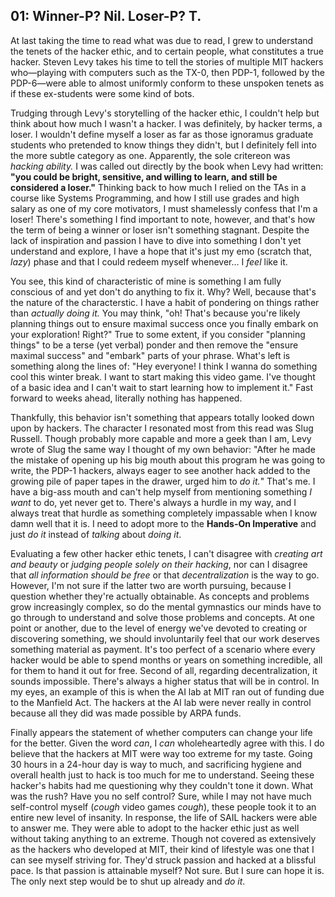 ## 01: Winner-P? Nil. Loser-P? T.

At last taking the time to read what was due to read, I grew to understand the tenets of the hacker ethic, and to certain people, what constitutes a true hacker. Steven Levy takes his time to tell the stories of multiple MIT hackers who―playing with computers such as the TX-0, then PDP-1, followed by the PDP-6―were able to almost uniformly conform to these unspoken tenets as if these ex-students were some kind of bots.

Trudging through Levy's storytelling of the hacker ethic, I couldn't help but think about how much I wasn't a hacker. I was definitely, by hacker terms, a loser. I wouldn't define myself a loser as far as those ignoramus graduate students who pretended to know things they didn't, but I definitely fell into the more subtle category as one. Apparently, the sole critereon was _hacking ability._ I was called out directly by the book when Levy had written: **"you could be bright, sensitive, and willing to learn, and still be considered a loser."** Thinking back to how much I relied on the TAs in a course like Systems Programming, and how I still use grades and high salary as one of my core motivators, I must shamelessly confess that I'm a loser! There's something I find important to note, however, and that's how the term of being a winner or loser isn't something stagnant. Despite the lack of inspiration and passion I have to dive into something I don't yet understand and explore, I have a hope that it's just my emo (scratch that, _lazy_) phase and that I could redeem myself whenever... I _feel_ like it.

You see, this kind of characteristic of mine is something I am fully conscious of and yet don't do anything to fix it. Why? Well, because that's the nature of the characterstic. I have a habit of pondering on things rather than _actually doing it._ You may think, "oh! That's because you're likely planning things out to ensure maximal success once you finally embark on your exploration! Right?" True to some extent, if you consider "planning things" to be a terse (yet verbal) ponder and then remove the "ensure maximal success" and "embark" parts of your phrase. What's left is something along the lines of: "Hey everyone! I think I wanna do something cool this winter break. I want to start making this video game. I've thought of a basic idea and I can't wait to start learning how to implement it." Fast forward to weeks ahead, literally nothing has happened.

Thankfully, this behavior isn't something that appears totally looked down upon by hackers. The character I resonated most from this read was Slug Russell. Though probably more capable and more a geek than I am, Levy wrote of Slug the same way I thought of my own behavior: "After he made the mistake of opening up his big mouth about this program he was going to write, the PDP-1 hackers, always eager to see another hack added to the growing pile of paper tapes in the drawer, urged him to _do it._" That's me. I have a big-ass mouth and can't help myself from mentioning something _I want_ to do, yet never get to. There's always a hurdle in my way, and I always treat that hurdle as something completely impassable when I know damn well that it is. I need to adopt more to the **Hands-On Imperative** and just _do it_ instead of _talking_ about _doing it_. 

Evaluating a few other hacker ethic tenets, I can't disagree with _creating art and beauty_ or _judging people solely on their hacking_, nor can I disagree that _all information should be free_ or that _decentralization_ is the way to go. However, I'm not sure if the latter two are worth pursuing, because I question whether they're actually obtainable. As concepts and problems grow increasingly complex, so do the mental gymnastics our minds have to go through to understand and solve those problems and concepts. At one point or another, due to the level of energy we've devoted to creating or discovering something, we should involuntarily feel that our work deserves something material as payment. It's too perfect of a scenario where every hacker would be able to spend months or years on something incredible, all for them to hand it out for free. Second of all, regarding decentralization, it sounds impossible. There's always a higher status that will be in control. In my eyes, an example of this is when the AI lab at MIT ran out of funding due to the Manfield Act. The hackers at the AI lab were never really in control because all they did was made possible by ARPA funds.

Finally appears the statement of whether computers can change your life for the better. Given the word _can_, I _can_ wholeheartedly agree with this. I do believe that the hackers at MIT were way too extreme for my taste. Going 30 hours in a 24-hour day is way to much, and sacrificing hygiene and overall health just to hack is too much for me to understand. Seeing these hacker's habits had me questioning why they couldn't tone it down. What was the rush? Have you no self control? Sure, while I may not have much self-control myself (*cough* video games *cough*), these people took it to an entire new level of insanity. In response, the life of SAIL hackers were able to answer me. They were able to adopt to the hacker ethic just as well without taking anything to an extreme. Though not covered as extensively as the hackers who developed at MIT, their kind of lifestyle was one that I can see myself striving for. They'd struck passion and hacked at a blissful pace. Is that passion is attainable myself? Not sure. But I sure can hope it is. The only next step would be to shut up already and _do it_.
